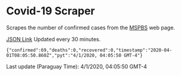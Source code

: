 # Covid-19 Scraper

Scrapes the number of confirmed cases from the [MSPBS](https://www.mspbs.gov.py/covid-19.php) web page.

[JSON Link](https://jmayalag.github.io/covid19-scrape/cases.json)
Updated every 30 minutes.
```
{"confirmed":69,"deaths":0,"recovered":0,"timestamp":"2020-04-01T08:05:50.860Z","pyt":"4/1/2020, 04:05:50 GMT-4"}
```
Last update (Paraguay Time): 4/1/2020, 04:05:50 GMT-4